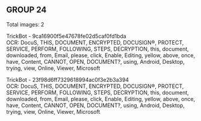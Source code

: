 ## GROUP 24
Total images: 2  

TrickBot - 9ca16900f5e47678fe02d5caf0fd1bda  
OCR: DocuS, THIS, DOCUMENT, ENCRYPTED, DOCUSIGN®, PROTECT, SERVICE, PERFORM, FOLLOWING, STEPS, DECRYPTION, this, document, downloaded, from, Email, please, click, Enable, Editing, yellow, above, once, have, Content, CANNOT, OPEN, DOCUMENT?, using, Android, Desktop, trying, view, Online, Viewer, Microsoft  

TrickBot - 23f98d6ff7329618994ac0f3e2b3a394  
OCR: DocuS, THIS, DOCUMENT, ENCRYPTED, DOCUSIGN®, PROTECT, SERVICE, PERFORM, FOLLOWING, STEPS, DECRYPTION, this, document, downloaded, from, Email, please, click, Enable, Editing, yellow, above, once, have, Content, CANNOT, OPEN, DOCUMENT?, using, Android, Desktop, trying, view, Online, Viewer, Microsoft  

